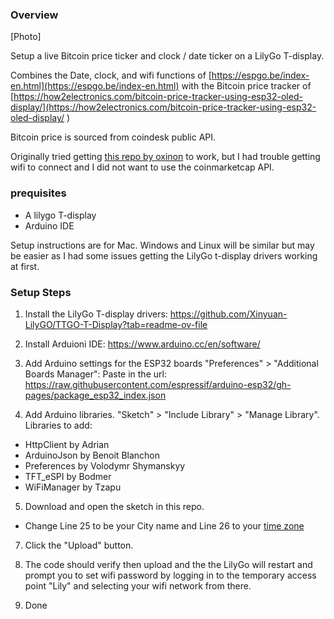 ### Overview

[Photo]

Setup a live Bitcoin price ticker and clock / date ticker on a LilyGo T-display.

Combines the Date, clock, and wifi functions of [https://espgo.be/index-en.html](https://espgo.be/index-en.html) with the Bitcoin price tracker of [https://how2electronics.com/bitcoin-price-tracker-using-esp32-oled-display/](https://how2electronics.com/bitcoin-price-tracker-using-esp32-oled-display/ ) 

Bitcoin price is sourced from coindesk public API.

Originally tried getting [this repo by oxinon](https://github.com/oxinon/BTC-price-ticker-V2_1-TTGO-T-Display) to work, but I had trouble getting wifi to connect and I did not want to use the coinmarketcap API.

### prequisites

- A lilygo T-display 
- Arduino IDE

Setup instructions are for Mac. Windows and Linux will be similar but may be easier as I had some issues getting the LilyGo t-display drivers working at first.

### Setup Steps

1. Install the LilyGo T-display drivers:
https://github.com/Xinyuan-LilyGO/TTGO-T-Display?tab=readme-ov-file

2. Install Arduioni IDE: https://www.arduino.cc/en/software/

3. Add Arduino settings for the ESP32 boards "Preferences" > "Additional Boards Manager":
  Paste in the url:
  https://raw.githubusercontent.com/espressif/arduino-esp32/gh-pages/package_esp32_index.json

4. Add Arduino libraries.
  "Sketch" > "Include Library" > "Manage Library".
  Libraries to add:
  - HttpClient by Adrian
  - ArduinoJson by Benoit Blanchon
  - Preferences by Volodymr Shymanskyy
  - TFT_eSPI by Bodmer
  - WiFiManager by Tzapu

5. Download and open the sketch in this repo.
  - Change Line 25 to be your City name and Line 26 to your [time zone](https://manpages.ubuntu.com/manpages/focal/man3/DateTime::TimeZone::Catalog.3pm.html)

7. Click the "Upload" button.

8. The code should verify then upload and the the LilyGo will restart and prompt you to set wifi password by logging in to the temporary access point "Lily" and selecting your wifi network from there.

9. Done